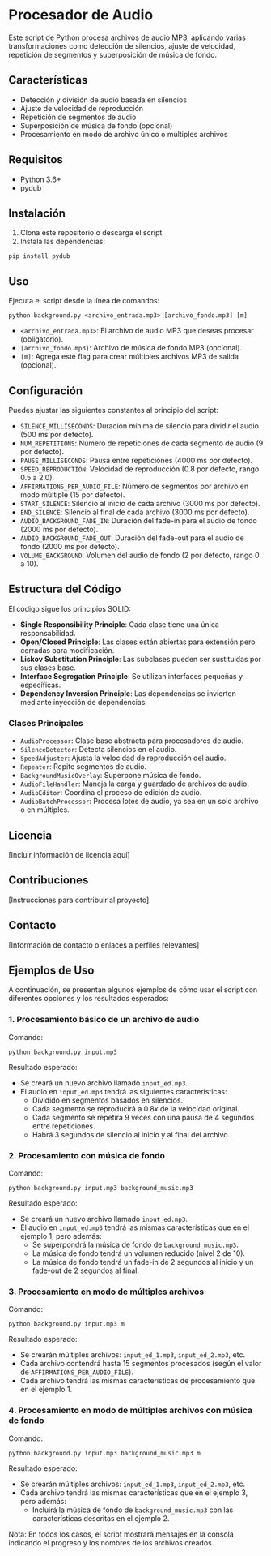 # Procesador de Audio

Este script de Python procesa archivos de audio MP3, aplicando varias transformaciones como detección de silencios, ajuste de velocidad, repetición de segmentos y superposición de música de fondo.

## Características

- Detección y división de audio basada en silencios
- Ajuste de velocidad de reproducción
- Repetición de segmentos de audio
- Superposición de música de fondo (opcional)
- Procesamiento en modo de archivo único o múltiples archivos

## Requisitos

- Python 3.6+
- pydub

## Instalación

1. Clona este repositorio o descarga el script.
2. Instala las dependencias:

```
pip install pydub
```

## Uso

Ejecuta el script desde la línea de comandos:

```
python background.py <archivo_entrada.mp3> [archivo_fondo.mp3] [m]
```

- `<archivo_entrada.mp3>`: El archivo de audio MP3 que deseas procesar (obligatorio).
- `[archivo_fondo.mp3]`: Archivo de música de fondo MP3 (opcional).
- `[m]`: Agrega este flag para crear múltiples archivos MP3 de salida (opcional).

## Configuración

Puedes ajustar las siguientes constantes al principio del script:

- `SILENCE_MILLISECONDS`: Duración mínima de silencio para dividir el audio (500 ms por defecto).
- `NUM_REPETITIONS`: Número de repeticiones de cada segmento de audio (9 por defecto).
- `PAUSE_MILLISECONDS`: Pausa entre repeticiones (4000 ms por defecto).
- `SPEED_REPRODUCTION`: Velocidad de reproducción (0.8 por defecto, rango 0.5 a 2.0).
- `AFFIRMATIONS_PER_AUDIO_FILE`: Número de segmentos por archivo en modo múltiple (15 por defecto).
- `START_SILENCE`: Silencio al inicio de cada archivo (3000 ms por defecto).
- `END_SILENCE`: Silencio al final de cada archivo (3000 ms por defecto).
- `AUDIO_BACKGROUND_FADE_IN`: Duración del fade-in para el audio de fondo (2000 ms por defecto).
- `AUDIO_BACKGROUND_FADE_OUT`: Duración del fade-out para el audio de fondo (2000 ms por defecto).
- `VOLUME_BACKGROUND`: Volumen del audio de fondo (2 por defecto, rango 0 a 10).

## Estructura del Código

El código sigue los principios SOLID:

- **Single Responsibility Principle**: Cada clase tiene una única responsabilidad.
- **Open/Closed Principle**: Las clases están abiertas para extensión pero cerradas para modificación.
- **Liskov Substitution Principle**: Las subclases pueden ser sustituidas por sus clases base.
- **Interface Segregation Principle**: Se utilizan interfaces pequeñas y específicas.
- **Dependency Inversion Principle**: Las dependencias se invierten mediante inyección de dependencias.

### Clases Principales

- `AudioProcessor`: Clase base abstracta para procesadores de audio.
- `SilenceDetector`: Detecta silencios en el audio.
- `SpeedAdjuster`: Ajusta la velocidad de reproducción del audio.
- `Repeater`: Repite segmentos de audio.
- `BackgroundMusicOverlay`: Superpone música de fondo.
- `AudioFileHandler`: Maneja la carga y guardado de archivos de audio.
- `AudioEditor`: Coordina el proceso de edición de audio.
- `AudioBatchProcessor`: Procesa lotes de audio, ya sea en un solo archivo o en múltiples.

## Licencia

[Incluir información de licencia aquí]

## Contribuciones

[Instrucciones para contribuir al proyecto]

## Contacto

[Información de contacto o enlaces a perfiles relevantes]

## Ejemplos de Uso

A continuación, se presentan algunos ejemplos de cómo usar el script con diferentes opciones y los resultados esperados:

### 1. Procesamiento básico de un archivo de audio

Comando:
```
python background.py input.mp3
```

Resultado esperado:
- Se creará un nuevo archivo llamado `input_ed.mp3`.
- El audio en `input_ed.mp3` tendrá las siguientes características:
  - Dividido en segmentos basados en silencios.
  - Cada segmento se reproducirá a 0.8x de la velocidad original.
  - Cada segmento se repetirá 9 veces con una pausa de 4 segundos entre repeticiones.
  - Habrá 3 segundos de silencio al inicio y al final del archivo.

### 2. Procesamiento con música de fondo

Comando:
```
python background.py input.mp3 background_music.mp3
```

Resultado esperado:
- Se creará un nuevo archivo llamado `input_ed.mp3`.
- El audio en `input_ed.mp3` tendrá las mismas características que en el ejemplo 1, pero además:
  - Se superpondrá la música de fondo de `background_music.mp3`.
  - La música de fondo tendrá un volumen reducido (nivel 2 de 10).
  - La música de fondo tendrá un fade-in de 2 segundos al inicio y un fade-out de 2 segundos al final.

### 3. Procesamiento en modo de múltiples archivos

Comando:
```
python background.py input.mp3 m
```

Resultado esperado:
- Se crearán múltiples archivos: `input_ed_1.mp3`, `input_ed_2.mp3`, etc.
- Cada archivo contendrá hasta 15 segmentos procesados (según el valor de `AFFIRMATIONS_PER_AUDIO_FILE`).
- Cada archivo tendrá las mismas características de procesamiento que en el ejemplo 1.

### 4. Procesamiento en modo de múltiples archivos con música de fondo

Comando:
```
python background.py input.mp3 background_music.mp3 m
```

Resultado esperado:
- Se crearán múltiples archivos: `input_ed_1.mp3`, `input_ed_2.mp3`, etc.
- Cada archivo tendrá las mismas características que en el ejemplo 3, pero además:
  - Incluirá la música de fondo de `background_music.mp3` con las características descritas en el ejemplo 2.

Nota: En todos los casos, el script mostrará mensajes en la consola indicando el progreso y los nombres de los archivos creados.